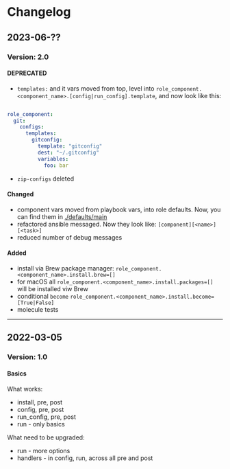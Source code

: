 # Changelog

## 2023-06-??

### Version: 2.0

#### DEPRECATED

- `templates:` and it vars moved from top, level into
`role_component.<component_name>.[config|run_config].template`,
and now look like this:

```yaml

role_component:
  git:
    configs:
      templates:
        gitconfig:
          template: "gitconfig"
          dest: "~/.gitconfig"
          variables:
            foo: bar
```

- `zip-configs` deleted

#### Changed

- component vars moved from playbook vars, into role defaults.
Now, you can find them in [./defaults/main](./defaults/main)
- refactored ansible messaged. Now they look like:
`[component][<name>][<task>]`
- reduced number of debug messages

#### Added

- install via Brew package manager:
`role_component.<component_name>.install.brew=[]`
- for macOS all
`role_component.<component_name>.install.packages=[]`
will be installed viw Brew
- conditional `become`
`role_component.<component_name>.install.become=[True|False]`
- molecule tests

---

## 2022-03-05

### Version: 1.0

#### Basics

What works:

- install, pre, post
- config, pre, post
- run_config, pre, post
- run - only basics

What need to be upgraded:

- run - more options
- handlers - in config, run, across all pre and post
